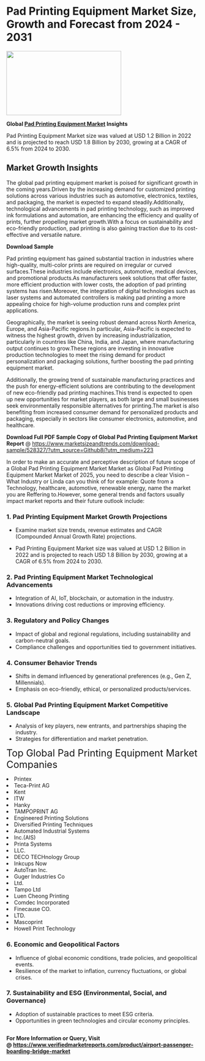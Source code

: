 <H1>Pad Printing Equipment Market Size, Growth and Forecast from 2024 - 2031</H1><img class="aligncenter size-medium wp-image-584254" src="https://thirdeyenews.in/wp-content/uploads/2024/09/Global-Market-Research-300x168.jpeg" alt="" width="300" height="168" /><p><strong>Global&nbsp;<a href="https://www.marketsizeandtrends.com/download-sample/528327/?utm_source=Github8j?utm_medium=223">Pad Printing Equipment Market</a> Insights</strong></p><p>Pad Printing Equipment Market size was valued at USD 1.2 Billion in 2022 and is projected to reach USD 1.8 Billion by 2030, growing at a CAGR of 6.5% from 2024 to 2030.</p><p><h2>Market Growth Insights</h2> <p>The global pad printing equipment market is poised for significant growth in the coming years.Driven by the increasing demand for customized printing solutions across various industries such as automotive, electronics, textiles, and packaging, the market is expected to expand steadily.Additionally, technological advancements in pad printing technology, such as improved ink formulations and automation, are enhancing the efficiency and quality of prints, further propelling market growth.With a focus on sustainability and eco-friendly production, pad printing is also gaining traction due to its cost-effective and versatile nature.</p> <p><strong>Download Sample</strong></p> <p>Pad printing equipment has gained substantial traction in industries where high-quality, multi-color prints are required on irregular or curved surfaces.These industries include electronics, automotive, medical devices, and promotional products.As manufacturers seek solutions that offer faster, more efficient production with lower costs, the adoption of pad printing systems has risen.Moreover, the integration of digital technologies such as laser systems and automated controllers is making pad printing a more appealing choice for high-volume production runs and complex print applications.</p> <p>Geographically, the market is seeing robust demand across North America, Europe, and Asia-Pacific regions.In particular, Asia-Pacific is expected to witness the highest growth, driven by increasing industrialization, particularly in countries like China, India, and Japan, where manufacturing output continues to grow.These regions are investing in innovative production technologies to meet the rising demand for product personalization and packaging solutions, further boosting the pad printing equipment market.</p> <p>Additionally, the growing trend of sustainable manufacturing practices and the push for energy-efficient solutions are contributing to the development of new eco-friendly pad printing machines.This trend is expected to open up new opportunities for market players, as both large and small businesses seek environmentally responsible alternatives for printing.The market is also benefiting from increased consumer demand for personalized products and packaging, especially in sectors like consumer electronics, automotive, and healthcare.</p> <p><span class=""><strong>Download Full PDF Sample Copy of Global Pad Printing Equipment Market Report</strong> @ <a href="https://www.marketsizeandtrends.com/download-sample/528327/?utm_source=Github8j?utm_medium=223" target="_blank">https://www.marketsizeandtrends.com/download-sample/528327/?utm_source=Github8j?utm_medium=223</a></span></p><p>In order to make an accurate and perceptive description of future scope of a Global&nbsp;Pad Printing Equipment Market Market as Global&nbsp;Pad Printing Equipment Market Market of 2025, you need to describe a clear Vision &ndash; What Industry or Linda can you think of for example: Quote from a Technology, healthcare, automotive, renewable energy, name the market you are Reffering to.However, some general trends and factors usually impact market reports and their future outlook include:</p><h3>1.&nbsp;<strong>Pad Printing Equipment Market Growth Projections</strong></h3><ul><li>Examine market size trends, revenue estimates and CAGR (Compounded Annual Growth Rate) projections.</li><li><p>Pad Printing Equipment Market size was valued at USD 1.2 Billion in 2022 and is projected to reach USD 1.8 Billion by 2030, growing at a CAGR of 6.5% from 2024 to 2030.</p></li></ul><h3>2.&nbsp;<strong>Pad Printing Equipment Market Technological Advancements</strong></h3><ul><li>Integration of AI, IoT, blockchain, or automation in the industry.</li><li>Innovations driving cost reductions or improving efficiency.</li></ul><h3>3.&nbsp;<strong>Regulatory and Policy Changes</strong></h3><ul><li>Impact of global and regional regulations, including sustainability and carbon-neutral goals.</li><li>Compliance challenges and opportunities tied to government initiatives.</li></ul><h3>4.&nbsp;<strong>Consumer Behavior Trends</strong></h3><ul><li>Shifts in demand influenced by generational preferences (e.g., Gen Z, Millennials).</li><li>Emphasis on eco-friendly, ethical, or personalized products/services.</li></ul><h3>5.&nbsp;<strong>Global Pad Printing Equipment Market Competitive Landscape</strong></h3><ul><li>Analysis of key players, new entrants, and partnerships shaping the industry.</li><li>Strategies for differentiation and market penetration.</li></ul><p data-pm-slice="1 1 []"><span style="color: inherit; font-family: inherit; font-size: 25px;">Top Global Pad Printing Equipment Market Companies</span></p><div class="" data-test-id=""><p><li>Printex</li><li> Teca-Print AG</li><li> Kent</li><li> ITW</li><li> Hanky</li><li> TAMPOPRINT AG</li><li> Engineered Printing Solutions</li><li> Diversified Printing Techniques</li><li> Automated Industrial Systems</li><li> Inc.(AIS)</li><li> Printa Systems</li><li> LLC.</li><li> DECO TECHnology Group</li><li> Inkcups Now</li><li> AutoTran Inc.</li><li> Guger Industries Co</li><li> Ltd.</li><li> Tampo Ltd</li><li> Luen Cheong Printing</li><li> Comdec Incorporated</li><li> Finecause CO.</li><li>LTD.</li><li> Mascoprint</li><li> Howell Print Technology</li></p></div><h3>6.&nbsp;<strong>Economic and Geopolitical Factors</strong></h3><ul><li>Influence of global economic conditions, trade policies, and geopolitical events.</li><li>Resilience of the market to inflation, currency fluctuations, or global crises.</li></ul><h3>7.&nbsp;<strong>Sustainability and ESG (Environmental, Social, and Governance)</strong></h3><ul><li>Adoption of sustainable practices to meet ESG criteria.</li><li>Opportunities in green technologies and circular economy principles.</li></ul><h2><strong style="font-size: 14px;">For More Information or Query, Visit @&nbsp;</strong><a style="background-color: #ffffff; font-size: 14px;" href="https://www.marketsizeandtrends.com/report/pad-printing-equipment-market/" target="_blank">https://www.verifiedmarketreports.com/product/airport-passenger-boarding-bridge-market</a></h2>